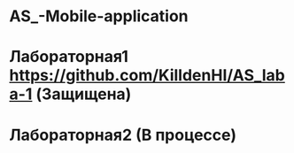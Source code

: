 # AS_-Mobile-application
# Лабораторная1 https://github.com/KilldenHI/AS_laba-1 (Защищена)
# Лабораторная2  (В процессе)
